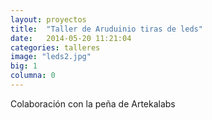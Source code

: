 ```yaml
---
layout: proyectos
title:  "Taller de Aruduinio tiras de leds"
date:   2014-05-20 11:21:04
categories: talleres
image: "leds2.jpg"
big: 1
columna: 0
---
```

Colaboración con la peña de Artekalabs 


